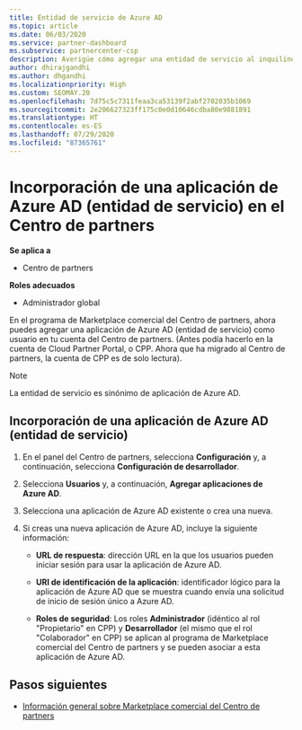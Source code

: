 ```yaml
---
title: Entidad de servicio de Azure AD
ms.topic: article
ms.date: 06/03/2020
ms.service: partner-dashboard
ms.subservice: partnercenter-csp
description: Averigüe cómo agregar una entidad de servicio al inquilino de Azure AD. Esta acción implica la incorporación de una aplicación de Azure AD (entidad de servicio) en el Centro de partners.
author: dhirajgandhi
ms.author: dhgandhi
ms.localizationpriority: High
ms.custom: SEOMAY.20
ms.openlocfilehash: 7d75c5c7311feaa3ca53139f2abf2702035b1069
ms.sourcegitcommit: 2e206627323ff175c0e0d10646cdba80e9881891
ms.translationtype: HT
ms.contentlocale: es-ES
ms.lasthandoff: 07/29/2020
ms.locfileid: "87365761"
---
```

# <a name="add-an-azure-ad-application-service-principal-in-partner-center"></a>Incorporación de una aplicación de Azure AD (entidad de servicio) en el Centro de partners

**Se aplica a**

- Centro de partners

**Roles adecuados**

- Administrador global

En el programa de Marketplace comercial del Centro de partners, ahora puedes agregar una aplicación de Azure AD (entidad de servicio) como usuario en tu cuenta del Centro de partners. (Antes podía hacerlo en la cuenta de Cloud Partner Portal, o CPP. Ahora que ha migrado al Centro de partners, la cuenta de CPP es de solo lectura).
 
>[!Note] 
>La entidad de servicio es sinónimo de aplicación de Azure AD.

## <a name="add-an-azure-ad-application-service-principal"></a>Incorporación de una aplicación de Azure AD (entidad de servicio)

1. En el panel del Centro de partners, selecciona **Configuración** y, a continuación, selecciona **Configuración de desarrollador**.

2. Selecciona **Usuarios** y, a continuación, **Agregar aplicaciones de Azure AD**.

3. Selecciona una aplicación de Azure AD existente o crea una nueva.

4. Si creas una nueva aplicación de Azure AD, incluye la siguiente información:  

   - **URL de respuesta**: dirección URL en la que los usuarios pueden iniciar sesión para usar la aplicación de Azure AD.

   - **URI de identificación de la aplicación**: identificador lógico para la aplicación de Azure AD que se muestra cuando envía una solicitud de inicio de sesión único a Azure AD.

   - **Roles de seguridad**: Los roles **Administrador** (idéntico al rol "Propietario" en CPP) y **Desarrollador** (el mismo que el rol "Colaborador" en CPP) se aplican al programa de Marketplace comercial del Centro de partners y se pueden asociar a esta aplicación de Azure AD.  

## <a name="next-steps"></a>Pasos siguientes

- [Información general sobre Marketplace comercial del Centro de partners](csp-commercial-marketplace-overview.md)